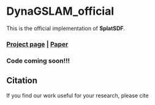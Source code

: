 # DynaGSLAM_official

This is the official implementation of **SplatSDF**.
### [Project page](https://blarklee.github.io/dynagslam/) | [Paper](https://arxiv.org/abs/2411.15468/)

### Code coming soon!!!



## Citation
If you find our work useful for your research, please cite
```

```
